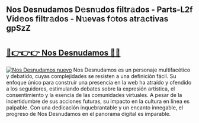 ## Nos Desnudamos D𝚎sn𝚞dos filtr𝚊dos - Parts-L2f Vid𝚎os filtr𝚊dos - N𝚞evas f𝚘tos atr𝚊ctivas gpSzZ

# <h2><a href="http://mb3pgxz.tromn.icu/?c=Nos+Desnudamos">🔗👉👉👉 Nos Desnudamos 🔗🔗</a></h2>

[![Nos Desnudamos nuevo](https://i.imgur.com/pEAQMta.gif)](http://mb3pgxz.tromn.icu/?c=Nos+Desnudamos)
Nos Desnudamos es un personaje multifacético y debatido, cuyas complejidades se resisten a una definición fácil.  Su enfoque único para construir una presencia en la web ha atraído y ofendido a los seguidores, estimulando debates sobre la expresión artística, el consentimiento y la esencia de las comunidades virtuales. A pesar de la incertidumbre de sus acciones futuras, su impacto en la cultura en línea es palpable. Con una dedicación inquebrantable y un encanto innegable, el progreso de Nos Desnudamos en el panorama digital es imparable.
